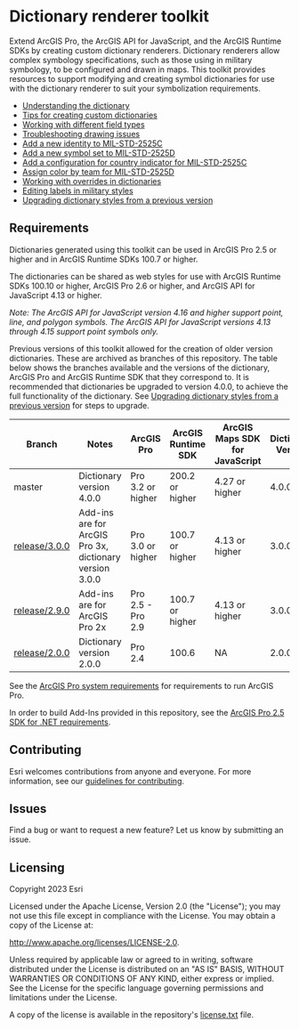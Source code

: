 # Dictionary renderer toolkit
Extend ArcGIS Pro, the ArcGIS API for JavaScript, and the ArcGIS Runtime SDKs by creating custom dictionary renderers. Dictionary renderers allow complex symbology specifications, such as those using in military symbology, to be configured and drawn in maps. This toolkit provides resources to support modifying and creating symbol dictionaries for use with the dictionary renderer to suit your symbolization requirements.

* [Understanding the dictionary](/docs/understanding-the-dictionary.md)
* [Tips for creating custom dictionaries](/docs/tips-for-creating-custom-dictionaries.md)
* [Working with different field types](/docs/working-with-different-field-types.md)
* [Troubleshooting drawing issues](/docs/troubleshooting_drawing_issues.md)
* [Add a new identity to MIL-STD-2525C](/docs/add-a-new-identity-to-MIL-STD-2525C.md)
* [Add a new symbol set to MIL-STD-2525D](/docs/add-a-new-symbol-set-to-MIL-STD-2525D.md)
* [Add a configuration for country indicator for MIL-STD-2525C](/docs/add-a-configuration-for-country-indicator-for-MIL-STD-2525C.md)
* [Assign color by team for MIL-STD-2525D](/docs/assign_color_by_team_for_MIL-STD-2525D.md)
* [Working with overrides in dictionaries](/docs/working-with-overrides.md)
* [Editing labels in military styles](/docs/editing-label-symbols-in-military-styles.md)
* [Upgrading dictionary styles from a previous version](/docs/upgrading-dictionary-styles-from-a-previous-version.md)

## Requirements

Dictionaries generated using this toolkit can be used in ArcGIS Pro 2.5 or higher and in ArcGIS Runtime SDKs 100.7 or higher.

The dictionaries can be shared as web styles for use with ArcGIS Runtime SDKs 100.10 or higher, ArcGIS Pro 2.6 or higher, and ArcGIS API for JavaScript 4.13 or higher.

_Note: The ArcGIS API for JavaScript version 4.16 and higher support point, line, and polygon symbols. The ArcGIS API for JavaScript versions 4.13 through 4.15 support point symbols only._

Previous versions of this toolkit allowed for the creation of older version dictionaries. These are archived as branches of this repository. The table below shows the branches available and the versions of the dictionary, ArcGIS Pro and ArcGIS Runtime SDK that they correspond to. It is recommended that dictionaries be upgraded to version 4.0.0, to achieve the full functionality of the dictionary. See [Upgrading dictionary styles from a previous version](docs/upgrading-dictionary-styles-from-a-previous-version.md) for steps to upgrade.



| Branch | Notes | ArcGIS Pro | ArcGIS Runtime SDK | ArcGIS Maps SDK for JavaScript | Dictionary Version |
| -------| ----- | ---------- | ------------------ | ------------------------------ | ------------------ |
|master |	Dictionary version 4.0.0 | Pro 3.2 or higher	| 200.2 or higher	| 4.27 or higher | 4.0.0 |
|[release/3.0.0](https://github.com/Esri/dictionary-renderer-toolkit/tree/release/3.0.0) | Add-ins are for ArcGIS Pro 3x, dictionary version 3.0.0	| Pro 3.0 or higher	| 100.7 or higher | 4.13 or higher |	3.0.0 |
|[release/2.9.0](https://github.com/Esri/dictionary-renderer-toolkit/tree/release/2.9.0) |	Add-ins are for ArcGIS Pro 2x |	Pro 2.5 - Pro 2.9 |	100.7 or higher	| 4.13 or higher | 3.0.0 |
|[release/2.0.0](https://github.com/Esri/dictionary-renderer-toolkit/tree/release/2.0.0) |	Dictionary version 2.0.0 |Pro 2.4 |	100.6	| NA | 2.0.0 |






See the [ArcGIS Pro system requirements](https://pro.arcgis.com/en/pro-app/get-started/arcgis-pro-system-requirements.htm) for requirements to run ArcGIS Pro.

In order to build Add-Ins provided in this repository, see the [ArcGIS Pro 2.5 SDK for .NET requirements](https://github.com/esri/arcgis-pro-sdk/wiki#requirements).

## Contributing

Esri welcomes contributions from anyone and everyone. For more information, see our [guidelines for contributing](https://github.com/esri/contributing).

## Issues
Find a bug or want to request a new feature? Let us know by submitting an issue.

## Licensing
Copyright 2023 Esri

Licensed under the Apache License, Version 2.0 (the "License"); you may not use this file except in compliance with the License. You may obtain a copy of the License at:

http://www.apache.org/licenses/LICENSE-2.0.

Unless required by applicable law or agreed to in writing, software distributed under the License is distributed on an "AS IS" BASIS, WITHOUT WARRANTIES OR CONDITIONS OF ANY KIND, either express or implied. See the License for the specific language governing permissions and limitations under the License.

A copy of the license is available in the repository's [license.txt](https://github.com/Esri/arcgis-pro-metadata-toolkit/blob/master/license.txt) file.
